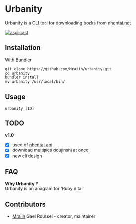 # Urbanity

Urbanity is a CLI tool for downloading books from [nhentai.net](https://nhentai.net)

[![asciicast](https://asciinema.org/a/251423.svg)](https://asciinema.org/a/251423)

## Installation

With Bundler
```
git clone https://github.com/Mraiih/urbanity.git
cd urbanity
bundler install
mv urbanity /usr/local/bin/
```

## Usage

```
urbanity [ID]
```

## TODO
**v1.0**
- [x] used of [nhentai-api](https://github.com/Mraiih/nhentai-api)
- [x] download multiples doujinshi at once
- [x] new cli design

## FAQ
**Why Urbanity ?**  
Urbanity is an anagram for 'Ruby n tai'


## Contributors

- [Mraiih](https://github.com/Mraiih) Gael Roussel - creator, maintainer
